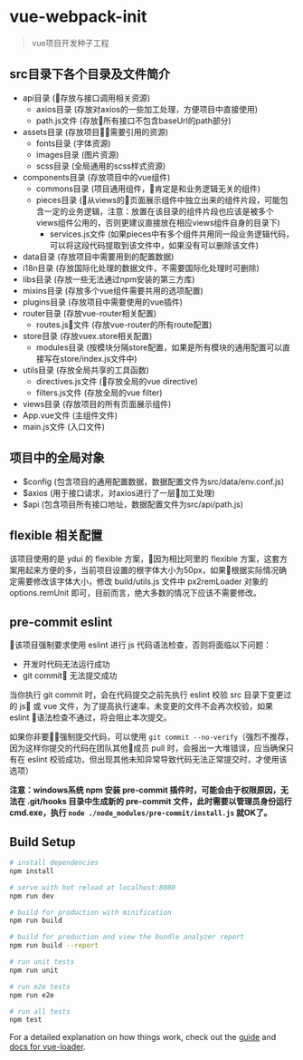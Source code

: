 # vue-webpack-init

> vue项目开发种子工程

## src目录下各个目录及文件简介

- api目录 (存放与接口调用相关资源)
  - axios目录 (存放对axios的一些加工处理，方便项目中直接使用)
  - path.js文件 (存放所有接口不包含baseUrl的path部分)
- assets目录 (存放项目需要引用的资源)
  - fonts目录 (字体资源)
  - images目录 (图片资源)
  - scss目录 (全局通用的scss样式资源)
- components目录 (存放项目中的vue组件)
  - commons目录 (项目通用组件，肯定是和业务逻辑无关的组件)
  - pieces目录 (从views的页面展示组件中独立出来的组件片段，可能包含一定的业务逻辑，注意：放置在该目录的组件片段也应该是被多个views组件公用的，否则更建议直接放在相应views组件自身的目录下)
    - services.js文件 (如果pieces中有多个组件共用同一段业务逻辑代码，可以将这段代码提取到该文件中，如果没有可以删除该文件)
- data目录 (存放项目中需要用到的配置数据)
- i18n目录 (存放国际化处理的数据文件，不需要国际化处理时可删除)
- libs目录 (存放一些无法通过npm安装的第三方库)
- mixins目录 (存放多个vue组件需要共用的选项配置)
- plugins目录 (存放项目中需要使用的vue插件)
- router目录 (存放vue-router相关配置)
  - routes.js文件 (存放vue-router的所有route配置)
- store目录 (存放vuex.store相关配置)
  - modules目录 (按模块分隔store配置，如果是所有模块的通用配置可以直接写在store/index.js文件中)
- utils目录 (存放全局共享的工具函数)
  - directives.js文件 (存放全局的vue directive)
  - filters.js文件 (存放全局的vue filter)
- views目录 (存放项目的所有页面展示组件)
- App.vue文件 (主组件文件)
- main.js文件 (入口文件)

## 项目中的全局对象

- $config (包含项目的通用配置数据，数据配置文件为src/data/env.conf.js)
- $axios (用于接口请求，对axios进行了一层加工处理)
- $api (包含项目所有接口地址，数据配置文件为src/api/path.js)

## flexible 相关配置

该项目使用的是 ydui 的 flexible 方案，因为相比阿里的 flexible 方案，这套方案用起来方便的多，当前项目设置的根字体大小为50px，如果根据实际情况确定需要修改该字体大小，修改 build/utils.js 文件中 px2remLoader 对象的 options.remUnit 即可，目前而言，绝大多数的情况下应该不需要修改。

## pre-commit eslint

该项目强制要求使用 eslint 进行 js 代码语法检查，否则将面临以下问题：

- 开发时代码无法运行成功
- git commit 无法提交成功

当你执行 git commit 时，会在代码提交之前先执行 eslint 校验 src 目录下变更过的 js 或 vue 文件，为了提高执行速率，未变更的文件不会再次校验，如果 eslint 语法检查不通过，将会阻止本次提交。

如果你非要强制提交代码，可以使用 `git commit --no-verify`（强烈不推荐，因为这样你提交的代码在团队其他成员 pull 时，会报出一大堆错误，应当确保只有在 eslint 校验成功，但出现其他未知异常导致代码无法正常提交时，才使用该选项）

**注意：windows系统 npm 安装 pre-commit 插件时，可能会由于权限原因，无法在 .git/hooks 目录中生成新的 pre-commit 文件，此时需要以管理员身份运行 cmd.exe，执行 `node ./node_modules/pre-commit/install.js` 就OK了。**

## Build Setup

``` bash
# install dependencies
npm install

# serve with hot reload at localhost:8080
npm run dev

# build for production with minification
npm run build

# build for production and view the bundle analyzer report
npm run build --report

# run unit tests
npm run unit

# run e2e tests
npm run e2e

# run all tests
npm test
```

For a detailed explanation on how things work, check out the [guide](http://vuejs-templates.github.io/webpack/) and [docs for vue-loader](http://vuejs.github.io/vue-loader).
